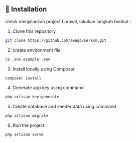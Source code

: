 ## 📌 Installation
Untuk menjalankan project Laravel, lakukan langkah berikut :

1. Clone this repository
```sh
git clone https://github.com/awaqo/serkom.git
```
2. create environment file
```sh
cp .env.example .env
```
3. Install locally using Composer
```sh
composer install
```
4. Generate app key using command
```sh
php artisan key:generate
```
5. Create database and seeder data using command
```sh
php artisan migrate
```
6. Run the project
```sh
php artisan serve
```